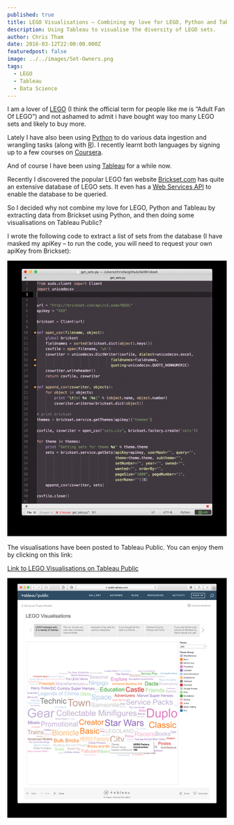 ```yaml
---
published: true
title: LEGO Visualisations – Combining my love for LEGO, Python and Tableau
description: Using Tableau to visualise the diversity of LEGO sets.
author: Chris Tham
date: 2016-03-12T22:00:00.000Z
featuredpost: false
image: ../../images/Set-Owners.png
tags:
  - LEGO
  - Tableau
  - Data Science
---
```


I am a lover of [LEGO](http://www.lego.com/en-us/default.aspx) (I think the official term for people like me is “Adult Fan Of LEGO”) and not ashamed to admit i have bought way too many LEGO sets and likely to buy more.

Lately I have also been using [Python](https://www.python.org/) to do various data ingestion and wrangling tasks (along with [R](https://www.r-project.org/)). I recently learnt both languages by signing up to a few courses on [Coursera](https://www.coursera.org/).

And of course I have been using [Tableau](http://www.tableau.com/) for a while now.

Recently I discovered the popular LEGO fan website [Brickset.com](http://brickset.com/) has quite an extensive database of LEGO sets. It even has a [Web Services API](http://brickset.com/tools/webservices) to enable the database to be queried.

So I decided why not combine my love for LEGO, Python and Tableau by extracting data from Brickset using Python, and then doing some visualisations on Tableau Public?

I wrote the following code to extract a list of sets from the database (I have masked my apiKey – to run the code, you will need to request your own apiKey from Brickset):

![Python code](../../images/lego1.png)

The visualisations have been posted to Tableau Public. You can enjoy them by clicking on this link:

[Link to LEGO Visualisations on Tableau Public](https://public.tableau.com/views/LEGO/LEGOVisualisations?:embed=y&:display_count=yes&:showTabs=y)

![Tableau Public visualisation](../../images/lego2.png)
